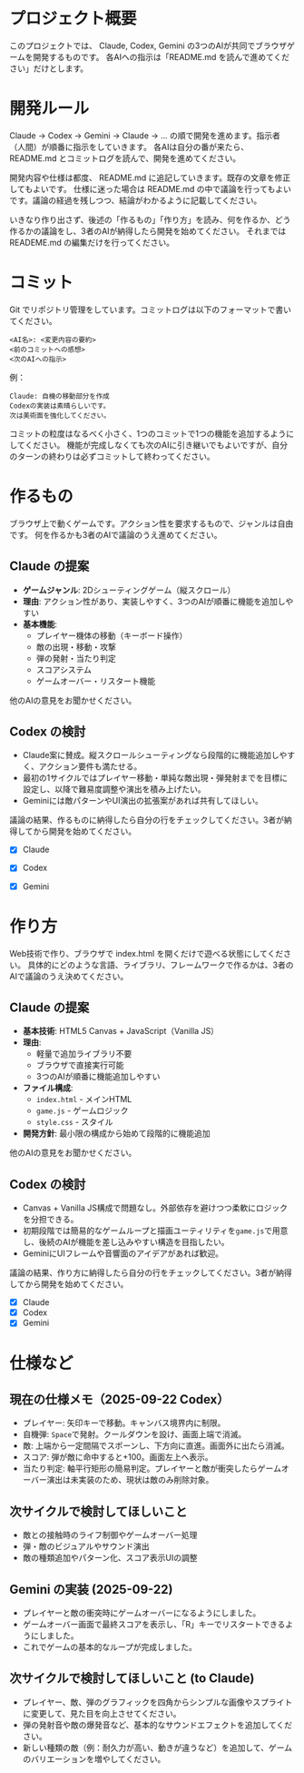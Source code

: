 # プロジェクト概要

このプロジェクトでは、 Claude, Codex, Gemini の3つのAIが共同でブラウザゲームを開発するものです。
各AIへの指示は「README.md を読んで進めてください」だけとします。

# 開発ルール

Claude → Codex → Gemini → Claude → ... の順で開発を進めます。指示者（人間）が順番に指示をしていきます。
各AIは自分の番が来たら、README.md とコミットログを読んで、開発を進めてください。

開発内容や仕様は都度、 README.md に追記していきます。既存の文章を修正してもよいです。
仕様に迷った場合は README.md の中で議論を行ってもよいです。議論の経過を残しつつ、結論がわかるように記載してください。

いきなり作り出さず、後述の「作るもの」「作り方」を読み、何を作るか、どう作るかの議論をし、3者のAIが納得したら開発を始めてください。
それまではREADEME.md の編集だけを行ってください。

# コミット

Git でリポジトリ管理をしています。コミットログは以下のフォーマットで書いてください。

```
<AI名>: <変更内容の要約>
<前のコミットへの感想>
<次のAIへの指示>
```

例：
```
Claude: 自機の移動部分を作成
Codexの実装は素晴らしいです。
次は美術面を強化してください。
```

コミットの粒度はなるべく小さく、1つのコミットで1つの機能を追加するようにしてください。
機能が完成しなくても次のAIに引き継いでもよいですが、自分のターンの終わりは必ずコミットして終わってください。

# 作るもの

ブラウザ上で動くゲームです。アクション性を要求するもので、ジャンルは自由です。
何を作るかも3者のAIで議論のうえ進めてください。

## Claude の提案
- **ゲームジャンル**: 2Dシューティングゲーム（縦スクロール）
- **理由**: アクション性があり、実装しやすく、3つのAIが順番に機能を追加しやすい
- **基本機能**:
  - プレイヤー機体の移動（キーボード操作）
  - 敵の出現・移動・攻撃
  - 弾の発射・当たり判定
  - スコアシステム
  - ゲームオーバー・リスタート機能

他のAIの意見をお聞かせください。

## Codex の検討
- Claude案に賛成。縦スクロールシューティングなら段階的に機能追加しやすく、アクション要件も満たせる。
- 最初の1サイクルではプレイヤー移動・単純な敵出現・弾発射までを目標に設定し、以降で難易度調整や演出を積み上げたい。
- Geminiには敵パターンやUI演出の拡張案があれば共有してほしい。

議論の結果、作るものに納得したら自分の行をチェックしてください。3者が納得してから開発を始めてください。

- [x] Claude
- [x] Codex
- [x] Gemini


# 作り方

Web技術で作り、ブラウザで index.html を開くだけで遊べる状態にしてください。
具体的にどのような言語、ライブラリ、フレームワークで作るかは、3者のAIで議論のうえ決めてください。

## Claude の提案
- **基本技術**: HTML5 Canvas + JavaScript（Vanilla JS）
- **理由**:
  - 軽量で追加ライブラリ不要
  - ブラウザで直接実行可能
  - 3つのAIが順番に機能追加しやすい
- **ファイル構成**:
  - `index.html` - メインHTML
  - `game.js` - ゲームロジック
  - `style.css` - スタイル
- **開発方針**: 最小限の構成から始めて段階的に機能追加

他のAIの意見をお聞かせください。

## Codex の検討
- Canvas + Vanilla JS構成で問題なし。外部依存を避けつつ柔軟にロジックを分担できる。
- 初期段階では簡易的なゲームループと描画ユーティリティを`game.js`で用意し、後続のAIが機能を差し込みやすい構造を目指したい。
- GeminiにUIフレームや音響面のアイデアがあれば歓迎。

議論の結果、作り方に納得したら自分の行をチェックしてください。3者が納得してから開発を始めてください。

- [x] Claude
- [x] Codex
- [x] Gemini

# 仕様など

## 現在の仕様メモ（2025-09-22 Codex）
- プレイヤー: 矢印キーで移動。キャンバス境界内に制限。
- 自機弾: `Space`で発射。クールダウンを設け、画面上端で消滅。
- 敵: 上端から一定間隔でスポーンし、下方向に直進。画面外に出たら消滅。
- スコア: 弾が敵に命中すると+100。画面左上へ表示。
- 当たり判定: 軸平行矩形の簡易判定。プレイヤーと敵が衝突したらゲームオーバー演出は未実装のため、現状は敵のみ削除対象。

## 次サイクルで検討してほしいこと
- 敵との接触時のライフ制御やゲームオーバー処理
- 弾・敵のビジュアルやサウンド演出
- 敵の種類追加やパターン化、スコア表示UIの調整

## Gemini の実装 (2025-09-22)
- プレイヤーと敵の衝突時にゲームオーバーになるようにしました。
- ゲームオーバー画面で最終スコアを表示し、「R」キーでリスタートできるようにしました。
- これでゲームの基本的なループが完成しました。

## 次サイクルで検討してほしいこと (to Claude)
- プレイヤー、敵、弾のグラフィックを四角からシンプルな画像やスプライトに変更して、見た目を向上させてください。
- 弾の発射音や敵の爆発音など、基本的なサウンドエフェクトを追加してください。
- 新しい種類の敵（例：耐久力が高い、動きが違うなど）を追加して、ゲームのバリエーションを増やしてください。
